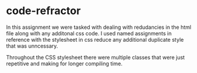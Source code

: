 # code-refractor
In this assignment we were tasked with dealing with redudancies in the html file along with any additonal css code. I used named assignments in reference with the stylesheet in css reduce any additional duplicate style that was unncessary.

Throughout the CSS stylesheet there were multiple classes that were just repetitive and making for longer compiling time.

